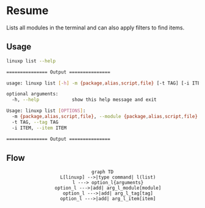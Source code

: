 # Resume

Lists all modules in the terminal and can also apply filters to find items.

## Usage


```bash
linuxp list --help

=============== Output ===============

usage: linuxp list [-h] -m {package,alias,script,file} [-t TAG] [-i ITEM]

optional arguments:
  -h, --help            show this help message and exit

Usage: linuxp list [OPTIONS]:
  -m {package,alias,script,file}, --module {package,alias,script,file}
  -t TAG, --tag TAG
  -i ITEM, --item ITEM

=============== Output ===============
```

## Flow

<center>

``` mermaid
graph TD
    L[linuxp] -->|type command| l(list)
    l ---> option_l{arguments}
    option_l --->|add| arg_l_module[module]
    option_l --->|add| arg_l_tag[tag]
    option_l --->|add| arg_l_item[item]
```

</center>